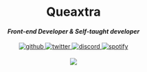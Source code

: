 # **<div align="center">Queaxtra</div>**  
  

#### *<div align="center">Front-end Developer & Self-taught developer</div>*  
  

<div align="center">
<a href="https://github.com/Queaxtra" target="_blank">
<img src=https://img.shields.io/badge/github-%2324292e.svg?&style=for-the-badge&logo=github&logoColor=white alt=github style="margin-bottom: 5px;" />
</a>
<a href="https://twitter.com/Queaxtra" target="_blank">
<img src=https://img.shields.io/badge/twitter-%2300acee.svg?&style=for-the-badge&logo=twitter&logoColor=white alt=twitter style="margin-bottom: 5px;" />
</a>
<a href="https://discord.com/users/825370766999552011" target="_blank">
<img src=https://img.shields.io/badge/Discord-7289DA?style=for-the-badge&logo=discord&logoColor=white alt=discord style="margin-bottom: 5px;" />
</a>
<a href="https://open.spotify.com/user/e3mdu37fpbqnlkj0p1lxbz171" target="_blank">
<img src=https://img.shields.io/badge/Spotify-1ED760?&style=for-the-badge&logo=spotify&logoColor=white alt=spotify style="margin-bottom: 5px;" />
</a>
</div>  

**<div align="center">![](https://komarev.com/ghpvc/?username=queaxtra&color=red)</div>**
